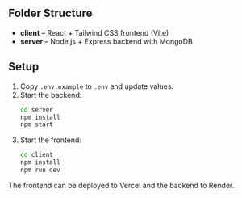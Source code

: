 
## Folder Structure
- **client** – React + Tailwind CSS frontend (Vite)
- **server** – Node.js + Express backend with MongoDB


## Setup
1. Copy `.env.example` to `.env` and update values.
2. Start the backend:
   ```bash
   cd server
   npm install
   npm start
   ```
3. Start the frontend:
   ```bash
   cd client
   npm install
   npm run dev
   ```

The frontend can be deployed to Vercel and the backend to Render.
